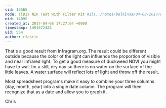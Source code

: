 ```yaml
---
cid: 16565
node: ![DIY NIR Test with Filter Kit #1](../notes/belkinsa/04-08-2017/diy-nir-test-with-filter-kit)
nid: 14099
created_at: 2017-04-08 17:27:04 +0000
timestamp: 1491672424
uid: 554
author: cfastie
---
```


That's a good result from Infragram.org. The result could be different outside because the color of the light can influence the proportion of visible and near infrared light. To get a good measure of duckweed NDVI you might have to wait for a still, dry day so there is no water on the surface of the little leaves. A water surface will reflect lots of light and throw off the result.

Most spreadsheet programs make it easy to combine your three columns (day, month, year) into a single date column. The program will then recognize that as a date and allow you to graph it.

Chris